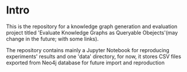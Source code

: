 # Intro
This is the repository for a knowledge graph generation and evaluation project titled 'Evaluate Knowledge Graphs as Queryable Obejects'(may change in the future; with some links).

The repository contains mainly a Jupyter Notebook for reproducing experiments' results and one 'data' directory, for now, it stores CSV files exported from Neo4j database for future import and reproduction
